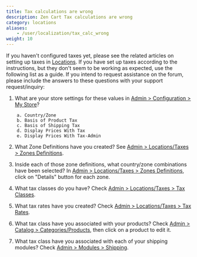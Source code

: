 ```yaml
---
title: Tax calculations are wrong 
description: Zen Cart Tax calculations are wrong 
category: locations 
aliases: 
    - /user/localization/tax_calc_wrong
weight: 10
---
```


If you haven't configured taxes yet, please see the related articles on setting up taxes in [Locations](/user/locations).  If you have set up taxes according to the instructions, but they don't seem to be working as expected, use the following list as a guide. If you intend to request assistance on the forum, please include the answers to these questions with your support request/inquiry:

1. What are your store settings for these values in 
[Admin > Configuration > My Store](/user/admin_pages/configuration/configuration_mystore/)? 

```
    a. Country/Zone
    b. Basis of Product Tax
    c. Basis of Shipping Tax
    d. Display Prices With Tax
    e. Display Prices With Tax-Admin
```

2. What Zone Definitions have you created?
See [Admin > Locations/Taxes > Zones Definitions](/user/admin_pages/locations/zones_definitions/).

3. Inside each of those zone definitions, what country/zone combinations have been selected?
In [Admin > Locations/Taxes > Zones Definitions](/user/admin_pages/locations/zones_definitions/), click on "Details" button for each zone.

4. What tax classes do you have?
Check [Admin > Locations/Taxes > Tax Classes](/user/admin_pages/locations/tax_classes/).

5. What tax rates have you created?
Check [Admin > Locations/Taxes > Tax Rates](/user/admin_pages/locations/tax_rates/).

6. What tax class have you associated with your products?
Check [Admin > Catalog > Categories/Products](/user/admin_pages/catalog/categories_products/), then click on a product to edit it.

7. What tax class have you associated with each of your shipping modules?
Check [Admin > Modules > Shipping](/user/admin_pages/modules/shipping/).
